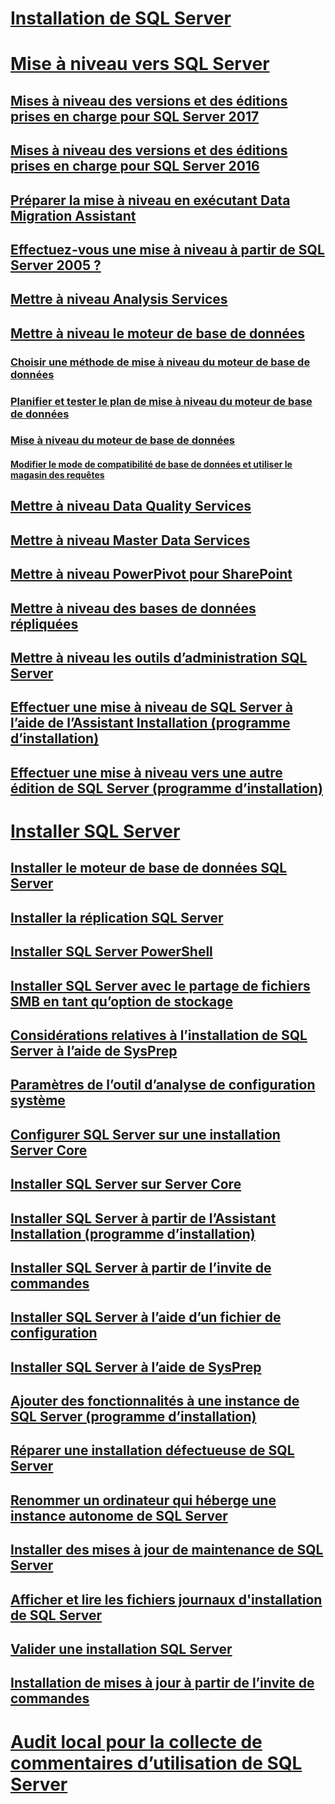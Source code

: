 # [Installation de SQL Server](installation-for-sql-server.md)  
# [Mise à niveau vers SQL Server](upgrade-sql-server.md)  
## [Mises à niveau des versions et des éditions prises en charge pour SQL Server 2017](supported-version-and-edition-upgrades-2017.md)  
## [Mises à niveau des versions et des éditions prises en charge pour SQL Server 2016](supported-version-and-edition-upgrades.md)  
## [Préparer la mise à niveau en exécutant Data Migration Assistant](prepare-for-upgrade-by-running-data-migration-assistant.md)  
## [Effectuez-vous une mise à niveau à partir de SQL Server 2005 ?](are-you-upgrading-from-sql-server-2005.md)  
## [Mettre à niveau Analysis Services](upgrade-analysis-services.md)  
## [Mettre à niveau le moteur de base de données](upgrade-database-engine.md)  
### [Choisir une méthode de mise à niveau du moteur de base de données](choose-a-database-engine-upgrade-method.md)  
### [Planifier et tester le plan de mise à niveau du moteur de base de données](plan-and-test-the-database-engine-upgrade-plan.md)  
### [Mise à niveau du moteur de base de données](complete-the-database-engine-upgrade.md)  
#### [Modifier le mode de compatibilité de base de données et utiliser le magasin des requêtes](change-the-database-compatibility-mode-and-use-the-query-store.md)  
## [Mettre à niveau Data Quality Services](upgrade-data-quality-services.md)  
## [Mettre à niveau Master Data Services](upgrade-master-data-services.md)  
## [Mettre à niveau PowerPivot pour SharePoint](upgrade-power-pivot-for-sharepoint.md)  
## [Mettre à niveau des bases de données répliquées](upgrade-replicated-databases.md)  
## [Mettre à niveau les outils d’administration SQL Server](upgrade-sql-server-management-tools.md)  
## [Effectuer une mise à niveau de SQL Server à l’aide de l’Assistant Installation (programme d’installation)](upgrade-sql-server-using-the-installation-wizard-setup.md)  
## [Effectuer une mise à niveau vers une autre édition de SQL Server (programme d’installation)](upgrade-to-a-different-edition-of-sql-server-setup.md)  
# [Installer SQL Server](install-sql-server.md)  
## [Installer le moteur de base de données SQL Server](install-sql-server-database-engine.md)  
## [Installer la réplication SQL Server](install-sql-server-replication.md)  
## [Installer SQL Server PowerShell](install-sql-server-powershell.md)  
## [Installer SQL Server avec le partage de fichiers SMB en tant qu’option de stockage](install-sql-server-with-smb-fileshare-as-a-storage-option.md)  
## [Considérations relatives à l’installation de SQL Server à l’aide de SysPrep](considerations-for-installing-sql-server-using-sysprep.md)  
## [Paramètres de l’outil d’analyse de configuration système](check-parameters-for-the-system-configuration-checker.md)  
## [Configurer SQL Server sur une installation Server Core](configure-sql-server-on-a-server-core-installation.md)  
## [Installer SQL Server sur Server Core](install-sql-server-on-server-core.md)  
## [Installer SQL Server à partir de l’Assistant Installation (programme d’installation)](install-sql-server-from-the-installation-wizard-setup.md)  
## [Installer SQL Server à partir de l’invite de commandes](install-sql-server-2016-from-the-command-prompt.md)  
## [Installer SQL Server à l’aide d’un fichier de configuration](install-sql-server-2016-using-a-configuration-file.md)  
## [Installer SQL Server à l’aide de SysPrep](install-sql-server-using-sysprep.md)  
## [Ajouter des fonctionnalités à une instance de SQL Server (programme d’installation)](add-features-to-an-instance-of-sql-server-2016-setup.md)  
## [Réparer une installation défectueuse de SQL Server](repair-a-failed-sql-server-installation.md)  
## [Renommer un ordinateur qui héberge une instance autonome de SQL Server](rename-a-computer-that-hosts-a-stand-alone-instance-of-sql-server.md)  
## [Installer des mises à jour de maintenance de SQL Server](install-sql-server-servicing-updates.md)  
## [Afficher et lire les fichiers journaux d'installation de SQL Server](view-and-read-sql-server-setup-log-files.md)  
## [Valider une installation SQL Server](validate-a-sql-server-installation.md)  
## [Installation de mises à jour à partir de l’invite de commandes](installing-updates-from-the-command-prompt.md)  
# [Audit local pour la collecte de commentaires d’utilisation de SQL Server](local-audit-for-sql-server-usage-feedback-collection.md)  
